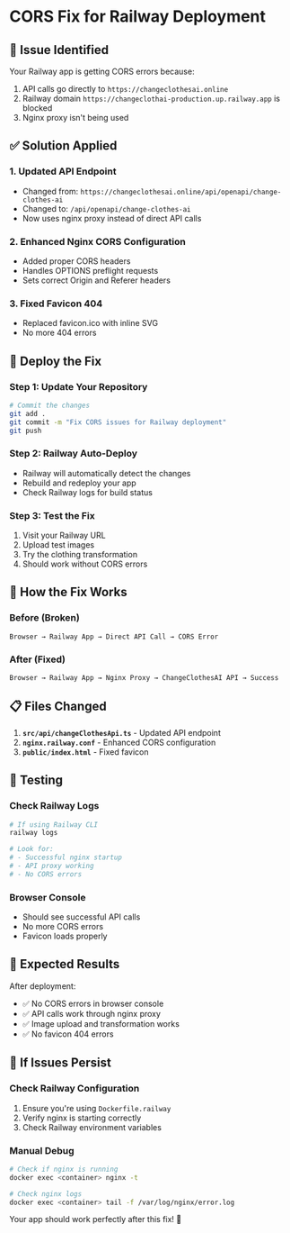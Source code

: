 # CORS Fix for Railway Deployment

## 🚨 Issue Identified

Your Railway app is getting CORS errors because:
1. API calls go directly to `https://changeclothesai.online`
2. Railway domain `https://changeclothai-production.up.railway.app` is blocked
3. Nginx proxy isn't being used

## ✅ Solution Applied

### **1. Updated API Endpoint**
- Changed from: `https://changeclothesai.online/api/openapi/change-clothes-ai`
- Changed to: `/api/openapi/change-clothes-ai`
- Now uses nginx proxy instead of direct API calls

### **2. Enhanced Nginx CORS Configuration**
- Added proper CORS headers
- Handles OPTIONS preflight requests
- Sets correct Origin and Referer headers

### **3. Fixed Favicon 404**
- Replaced favicon.ico with inline SVG
- No more 404 errors

## 🚀 Deploy the Fix

### **Step 1: Update Your Repository**
```bash
# Commit the changes
git add .
git commit -m "Fix CORS issues for Railway deployment"
git push
```

### **Step 2: Railway Auto-Deploy**
- Railway will automatically detect the changes
- Rebuild and redeploy your app
- Check Railway logs for build status

### **Step 3: Test the Fix**
1. Visit your Railway URL
2. Upload test images
3. Try the clothing transformation
4. Should work without CORS errors

## 🔧 How the Fix Works

### **Before (Broken)**
```
Browser → Railway App → Direct API Call → CORS Error
```

### **After (Fixed)**
```
Browser → Railway App → Nginx Proxy → ChangeClothesAI API → Success
```

## 📋 Files Changed

1. **`src/api/changeClothesApi.ts`** - Updated API endpoint
2. **`nginx.railway.conf`** - Enhanced CORS configuration
3. **`public/index.html`** - Fixed favicon

## 🧪 Testing

### **Check Railway Logs**
```bash
# If using Railway CLI
railway logs

# Look for:
# - Successful nginx startup
# - API proxy working
# - No CORS errors
```

### **Browser Console**
- Should see successful API calls
- No more CORS errors
- Favicon loads properly

## 🎯 Expected Results

After deployment:
- ✅ No CORS errors in browser console
- ✅ API calls work through nginx proxy
- ✅ Image upload and transformation works
- ✅ No favicon 404 errors

## 🚨 If Issues Persist

### **Check Railway Configuration**
1. Ensure you're using `Dockerfile.railway`
2. Verify nginx is starting correctly
3. Check Railway environment variables

### **Manual Debug**
```bash
# Check if nginx is running
docker exec <container> nginx -t

# Check nginx logs
docker exec <container> tail -f /var/log/nginx/error.log
```

Your app should work perfectly after this fix! 🎯
